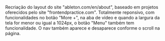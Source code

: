 Recriação do layout do site "ableton.com/en/about", baseado em projetos oferecidos pelo site "frontendpractice.com".
Totalmente reponsivo, com funcionalidades no botão "More +", na aba de vídeo e quando a largura da tela for menor ou igual a 1024px, o botão "Menu" também tem funcionalidade.
O nav também aparece e desaparece conforme o scroll na página.